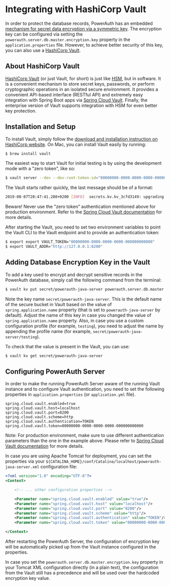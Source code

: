 # Integrating with HashiCorp Vault

In order to protect the database records, PowerAuth has an embedded [mechanism for secret data encryption via a symmetric key](./Encrypting-Records-in-Database.md). The encryption key can be configured via setting the `powerauth.server.db.master.encryption.key` property in the `application.properties` file. However, to achieve better security of this key, you can also use a [HashiCorp Vault](https://www.hashicorp.com/products/vault/).

## About HashiCorp Vault

[HashiCorp Vault](https://www.hashicorp.com/products/vault/) (or just Vault, for short) is just like [HSM](https://en.wikipedia.org/wiki/Hardware_security_module), but in software. It is a convenient mechanism to store secret keys, passwords, or perform cryptographic operations in an isolated secure environment. It provides a convenient API-based interface (RESTful API) and extremely easy integration with Spring Boot apps via [Spring Cloud Vault](https://cloud.spring.io/spring-cloud-vault). Finally, the enterprise version of Vault supports integration with HSM for even better key protection.

## Installation and Setup

To install Vault, simply follow the [download and installation instruction on HashiCorp website](https://www.vaultproject.io/downloads.html). On Mac, you can install Vault easily by running:

```bash
$ brew install vault
```

The easiest way to start Vault for initial testing is by using the development mode with a "zero token", like so:

```bash
$ vault server --dev --dev-root-token-id="00000000-0000-0000-0000-000000000000"
```

The Vault starts rather quickly, the last message should be of a format:

```bash
2019-08-07T20:47:41.280+0200 [INFO]  secrets.kv.kv_3cfd3149: upgrading keys finished
```

Beware! Never use the "zero token" authentication mentioned above for production environment. Refer to the [Spring Cloud Vault documentation](https://cloud.spring.io/spring-cloud-vault) for more details.

After starting the Vault, you need to set two environment variables to point the Vault CLI to the Vault endpoint and to provide an authentication token:

```bash
$ export export VAULT_TOKEN="00000000-0000-0000-0000-000000000000"
$ export VAULT_ADDR="http://127.0.0.1:8200"
```

## Adding Database Encryption Key in the Vault

To add a key used to encrypt and decrypt sensitive records in the PowerAuth database, simply call the following command from the terminal:

```bash
$ vault kv put secret/powerauth-java-server powerauth.server.db.master.encryption.key=[16 bytes encoded in base64, for example 'MTIzNDU2Nzg5MDEyMzQ1Ng==']
```

Note the key name `secret/powerauth-java-server`. This is the default name of the secure bucket in Vault based on the value of `spring.application.name` property (that is set to `powerauth-java-server` by default). Adjust the name of this key in case you changed the value of `spring.application.name` property. Also, in case you use a custom configuration profile (for example, `testing`), you need to adjust the name by appending the profile name (for example, `secret/powerauth-java-server/testing`).

To check that the value is present in the Vault, you can use:

```bash
$ vault kv get secret/powerauth-java-server
```

## Configuring PowerAuth Server

In order to make the running PowerAuth Server aware of the running Vault instance and to configure Vault authentication, you need to set the following properties in `application.properties` (or `application.yml` file).

```properties
spring.cloud.vault.enabled=true
spring.cloud.vault.host=localhost
spring.cloud.vault.port=8200
spring.cloud.vault.scheme=http
spring.cloud.vault.authentication=TOKEN
spring.cloud.vault.token=00000000-0000-0000-0000-000000000000
```

<!-- begin box warning -->
Note: For production environment, make sure to use different authentication parameters than the one in the example above. Please refer to [Spring Cloud Vault documentation](https://cloud.spring.io/spring-cloud-vault) for more details.
<!-- end -->

In case you are using Apache Tomcat for deployment, you can set the properties via your `${CATALINA_HOME}/conf/Catalina/localhost/powerauth-java-server.xml` configuration file:

```xml
<?xml version="1.0" encoding="UTF-8"?>
<Context>

    <!-- ... other configuration properties -->

    <Parameter name="spring.cloud.vault.enabled" value="true"/>
    <Parameter name="spring.cloud.vault.host" value="localhost"/>
    <Parameter name="spring.cloud.vault.port" value="8200"/>
    <Parameter name="spring.cloud.vault.scheme" value="http"/>
    <Parameter name="spring.cloud.vault.authentication" value="TOKEN"/>
    <Parameter name="spring.cloud.vault.token" value="00000000-0000-0000-0000-000000000000"/>

</Context>
```

After restarting the PowerAuth Server, the configuration of encryption key will be automatically picked up from the Vault instance configured in the properties.

<!-- begin box info -->
In case you set the `powerauth.server.db.master.encryption.key` property in your Tomcat XML configuration directly (in a plain text), the configuration from the Vault still has a precedence and will be used over the hardcoded encryption key value.
<!-- end -->
